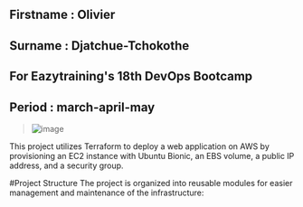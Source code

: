 ## Firstname : Olivier

## Surname : Djatchue-Tchokothe

## For Eazytraining's 18th DevOps Bootcamp

## Period : march-april-may


>![image](https://github.com/user-attachments/assets/8248aab4-eb89-4a8e-8535-a366b494ebff)

This project utilizes Terraform to deploy a web application on AWS by provisioning an EC2 instance with Ubuntu Bionic, an EBS volume, a public IP address, and a security group.

#Project Structure
The project is organized into reusable modules for easier management and maintenance of the infrastructure:

